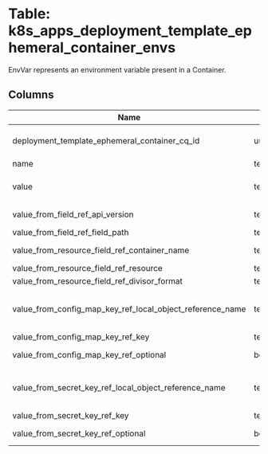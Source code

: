 
# Table: k8s_apps_deployment_template_ephemeral_container_envs
EnvVar represents an environment variable present in a Container.
## Columns
| Name        | Type           | Description  |
| ------------- | ------------- | -----  |
|deployment_template_ephemeral_container_cq_id|uuid|Unique CloudQuery ID of k8s_apps_deployment_template_ephemeral_containers table (FK)|
|name|text|Name of the environment variable|
|value|text|Variable references $(VAR_NAME) are expanded using the previously defined environment variables in the container and any service environment variables|
|value_from_field_ref_api_version|text|Version of the schema the FieldPath is written in terms of, defaults to "v1". +optional|
|value_from_field_ref_field_path|text|Path of the field to select in the specified API version.|
|value_from_resource_field_ref_container_name|text|Container name: required for volumes, optional for env vars +optional|
|value_from_resource_field_ref_resource|text|Required: resource to select|
|value_from_resource_field_ref_divisor_format|text||
|value_from_config_map_key_ref_local_object_reference_name|text|Name of the referent. More info: https://kubernetes.io/docs/concepts/overview/working-with-objects/names/#names TODO: Add other useful fields|
|value_from_config_map_key_ref_key|text|The key to select.|
|value_from_config_map_key_ref_optional|boolean|Specify whether the ConfigMap or its key must be defined +optional|
|value_from_secret_key_ref_local_object_reference_name|text|Name of the referent. More info: https://kubernetes.io/docs/concepts/overview/working-with-objects/names/#names TODO: Add other useful fields|
|value_from_secret_key_ref_key|text|The key of the secret to select from|
|value_from_secret_key_ref_optional|boolean|Specify whether the Secret or its key must be defined +optional|

